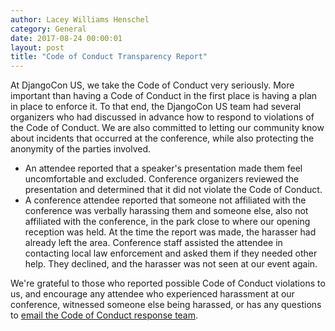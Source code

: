 ```yaml
---
author: Lacey Williams Henschel
category: General
date: 2017-08-24 00:00:01
layout: post
title: "Code of Conduct Transparency Report"
---
```


At DjangoCon US, we take the Code of Conduct very seriously. More important than having a Code of Conduct in the first place is having a plan in place to enforce it. To that end, the DjangoCon US team had several organizers who had discussed in advance how to respond to violations of the Code of Conduct. We are also committed to letting our community know about incidents that occurred at the conference, while also protecting the anonymity of the parties involved.  

- An attendee reported that a speaker's presentation made them feel uncomfortable and excluded. Conference organizers reviewed the presentation and determined that it did not violate the Code of Conduct. 
- A conference attendee reported that someone not affiliated with the conference was verbally harassing them and someone else, also not affiliated with the conference, in the park close to where our opening reception was held. At the time the report was made, the harasser had already left the area. Conference staff assisted the attendee in contacting local law enforcement and asked them if they needed other help. They declined, and the harasser was not seen at our event again. 

We're grateful to those who reported possible Code of Conduct violations to us, and encourage any attendee who experienced harassment at our conference, witnessed someone else being harassed, or has any questions to [email the Code of Conduct response team](mailto:coc@djangocon.us). 
